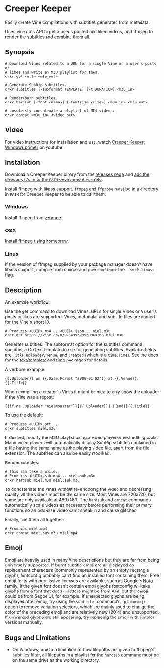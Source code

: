 # Creeper Keeper

Easily create Vine compilations with subtitles generated from metadata.

Uses vine.co's API to get a user's posted and liked videos, and ffmpeg to render the subtitles and combine them all.

## Synopsis

    # Download Vines related to a URL for a single Vine or a user's posts or
    # likes and write an M3U playlist for them.
    crkr get <url> <m3u_out>

    # Generate SubRip subtitles.
    crkr subtitles [-subformat TEMPLATE] [-t DURATION] <m3u_in>

    # Render/burn subtitles.
    crkr hardsub [-font <name>] [-fontsize <size>] <m3u_in> <m3u_out>

    # Losslessly concatenate a playlist of MP4 videos:
    crkr concat <m3u_in> <video_out>

## Video

For video instructions for installation and use, watch [Creeper Keeper: Windows primer](https://www.youtube.com/watch?v=E8PizK-HQYw) on youtube.

## Installation

Download a Creeper Keeper binary from the [releases page](https://github.com/torbiak/creeperkeeper/releases) and [add the directory it's in to the `PATH` environment variable](https://www.java.com/en/download/help/path.xml).

Install ffmpeg with libass support. `ffmpeg` and `ffprobe` must be in a directory in `PATH` for Creeper Keeper to be able to call them.

### Windows

Install ffmpeg from [zeranoe](https://ffmpeg.org/download.html#build-windows).

### OSX

[Install ffmpeg using homebrew](https://trac.ffmpeg.org/wiki/CompilationGuide/MacOSX#ffmpegthroughHomebrew).

### Linux

If the version of ffmpeg supplied by your package manager doesn't have libass support, compile from source and give `configure` the `--with-libass` flag.

## Description

An example workflow:

Use the get command to download Vines. URLs for single Vines or a user's posts or likes are supported. Vines, metadata, and subtitle files are named for the Vine's short ID.

    # Produces <UUID>.mp4... <UUID>.json... miel.m3u
    crkr get https://vine.co/u/973499529959968768 miel.m3u

Generate subtitles. The subformat option for the subtitles command specifies a Go text template to use for generating subtitles. Available fields are `Title`, `Uploader`, `Venue`, and `Created` (which is a `time.Time`). See the docs for the [text/template](https://golang.org/pkg/text/template/) and [time](https://golang.org/pkg/time/) packages for details.

A verbose example:

    {{.Uploader}} on {{.Date.Format "2006-01-02"}} at {{.Venue}}: {{.Title}}

When compiling a creator's Vines it might be nice to only show the uploader if the Vine was a repost:

    {{if ne .Uploader "mielmonster"}}[{{.Uploader}}] {{end}}{{.Title}}

To use the default:

    # Produces <UUID>.srt...
    crkr subtitles miel.m3u

If desired, modify the M3U playlist using a video player or text editing tools. Many video players will automatically display SubRip subtitles contained in a file having the same name as the playing video file, apart from the file extension. The subtitles can also be easily modified.

Render subtitles:

    # This can take a while.
    # Produces <UUID>.sub.mp4... miel.sub.m3u
    crkr hardsub miel.m3u miel.sub.m3u

To concatenate the Vines without re-encoding the video and decreasing quality, all the videos must be the same size. Most Vines are 720x720, but some are only available at 480x480. The `hardsub` and `concat` commands automatically scale videos as necessary before performing their primary functions so an odd-size video can't sneak in and cause glitches.

Finally, join them all together:

    # Produces miel.mp4
    crkr concat miel.sub.m3u miel.mp4

## Emoji

Emoji are heavily used in many Vine descriptions but they are far from being universally supported. If burnt subtitle emoji are all displayed as replacement characters (commonly represented by an empty rectangle glyph), fontconfig probably can't find an installed font containing them. Free emoji fonts with permissive licenses are available, such as Google's [Noto](https://www.google.com/get/noto/) family. If the given font doesn't contain emoji glyphs fontconfig will take glyphs from a font that does---letters might be from Arial but the emoji could be from Segoe UI, for example. If unexpected glyphs are being displayed after emoji, try using the `subtitles` command's `-plainemoji` option to remove variation selectors, which are mainly used to change the color of the preceding emoji and are relatively new (2014) and unsupported. If unwanted glyphs are still appearing, try replacing the emoji with simpler versions manually.

## Bugs and Limitations

* On Windows, due to a limitation of how filepaths are given to ffmpeg's subtitles filter, all filepaths in a playlist for the `hardsub` command must be on the same drive as the working directory.
